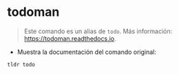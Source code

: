 # todoman

> Este comando es un alias de `todo`.
> Más información: <https://todoman.readthedocs.io>.

- Muestra la documentación del comando original:

`tldr todo`
